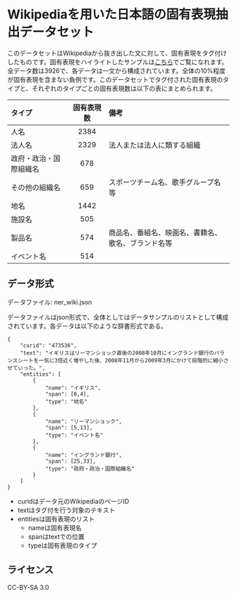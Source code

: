 # Wikipediaを用いた日本語の固有表現抽出データセット

このデータセットはWikipediaから抜き出した文に対して、固有表現をタグ付けしたものです。固有表現をハイライトしたサンプルは[こちら](https://stockmarkteam.github.io/ner-wikipedia-dataset/index.html)でご覧になれます。全データ数は3926で、各データは一文から構成されています。全体の10%程度が固有表現を含まない負例です。このデータセットでタグ付された固有表現のタイプと、それぞれのタイプごとの固有表現数は以下の表にまとめられます。

|タイプ|固有表現数|備考|
|:--|:--:|:--|
|人名|2384||
|法人名|2329|法人または法人に類する組織|
|政府・政治・国際組織名|678||
|その他の組織名|659|スポーツチーム名、歌手グループ名等|
|地名|1442||
|施設名|505||
|製品名|574|商品名、番組名、映画名、書籍名、歌名、ブランド名等|
|イベント名|514||


## データ形式

データファイル: ner_wiki.json

データファイルはjson形式で、全体としてはデータサンプルのリストとして構成されています。各データは以下のような辞書形式である。

```
{
    "curid": "473536",
    "text": "イギリスはリーマンショック直後の2008年10月にイングランド銀行のバランスシートを一気に3倍近く増やした後、2008年11月から2009年3月にかけて段階的に縮小させていった。",
    "entities": [
        {
            "name": "イギリス",
            "span": [0,4],
            "type": "地名"
        },
        {
            "name": "リーマンショック",
            "span": [5,13],
            "type": "イベント名"
        },
        {
            "name": "イングランド銀行",
            "span": [25,33],
            "type": "政府・政治・国際組織名"
        }
    ]
}
```

- curidはデータ元のWikipediaのページID
- textはタグ付を行う対象のテキスト
- entitiesは固有表現のリスト
    - nameは固有表現名
    - spanはtextでの位置
    - typeは固有表現のタイプ

## ライセンス

CC-BY-SA 3.0
